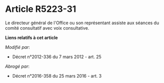 # Article R5223-31

Le directeur général de l'Office ou son représentant assiste aux séances du comité consultatif avec voix consultative.

**Liens relatifs à cet article**

_Modifié par_:

  - Décret n°2012-336 du 7 mars 2012 - art. 25

_Abrogé par_:

  - Décret n°2016-358 du 25 mars 2016 - art. 3
